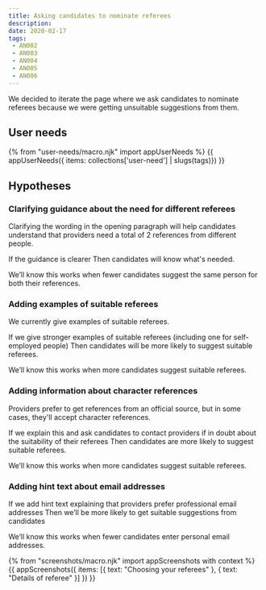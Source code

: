 ```yaml
---
title: Asking candidates to nominate referees
description:
date: 2020-02-17
tags:
 - AN002
 - AN003
 - AN004
 - AN005
 - AN006
---
```

We decided to iterate the page where we ask candidates to nominate referees because we were getting unsuitable suggestions from them.

## User needs

{% from "user-needs/macro.njk" import appUserNeeds %}
{{ appUserNeeds({ items: collections['user-need'] | slugs(tags)}) }}

## Hypotheses

### Clarifying guidance about the need for different referees

Clarifying the wording in the opening paragraph will help candidates understand that providers need a total of 2 references from different people.

If the guidance is clearer
Then candidates will know what's needed.

We’ll know this works when fewer candidates suggest the same person for both their references.

### Adding examples of suitable referees

We currently give examples of suitable referees.

If we give stronger examples of suitable referees (including one for self-employed people)
Then candidates will be more likely to suggest suitable referees.

We’ll know this works when more candidates suggest suitable referees.

### Adding information about character references

Providers prefer to get references from an official source, but in some cases, they'll accept character references.

If we explain this and ask candidates to contact providers if in doubt about the suitability of their referees
Then candidates are more likely to suggest suitable referees.

We’ll know this works when more candidates suggest suitable referees.

### Adding hint text about email addresses

If we add hint text explaining that providers prefer professional email addresses
Then we’ll be more likely to get suitable suggestions from candidates

We’ll know this works when fewer candidates enter personal email addresses.

{% from "screenshots/macro.njk" import appScreenshots with context %}
{{ appScreenshots({
  items: [{
    text: "Choosing your referees"
  }, {
    text: "Details of referee"
  }]
}) }}
